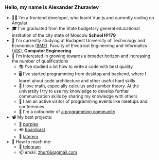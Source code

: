 ### Hello, my name is Alexander Zhuravlev

- 👨‍💻 I'm a frontend developer, who learnt Vue js and currently coding on Angular
- 🎓 I've graduated from the State budgetary general educational institution of the city state of Moscow __School №179__
- 🏫 I'm currently studying at Budapest University of Technology and Economics ([BME](https://bme.hu/en/)), Faculty of Electrical Engineering and Informatics ([VIK](https://vik.bme.hu/en/)), __Computer Engineering__   
- 🌱 I'm interested in growing towards a broader horizon and increasing the number of qualifications
  - 📚 I've studied a lot how to write a code with best quality
  - 🖥️ I've started programming from desktop and backend, where I learnt about code architecture and other useful hard skills
  - 🧮 I love math, especially calculus and number theory. At the university I try to use my knowledge to develop further communication skills by sharing my knowledge with others
  - 🏫 I am an active visitor of programming events like meetups and conferences
  - 💬 I'm a cofounder of [a programming community](https://t.me/some_kind_of_programmers)
- 📽️ My best projects:
  - 💜 [purples](https://github.com/purples-web/app-frontend)
  - 🔊 [boardcast](https://github.com/179dev/web_app)
  - 🧱 [laterem](https://github.com/laterem/laterem)
- 💬 How to reach me:
  - 📱 [telegram](https://t.me/Zhur06)
  - 📫 email: zhur06@gmail.com
